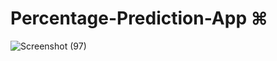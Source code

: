 # Percentage-Prediction-App ⌘
![Screenshot (97)](https://user-images.githubusercontent.com/67020582/104042784-ea574e80-5200-11eb-8e97-840ecac96f84.png)


